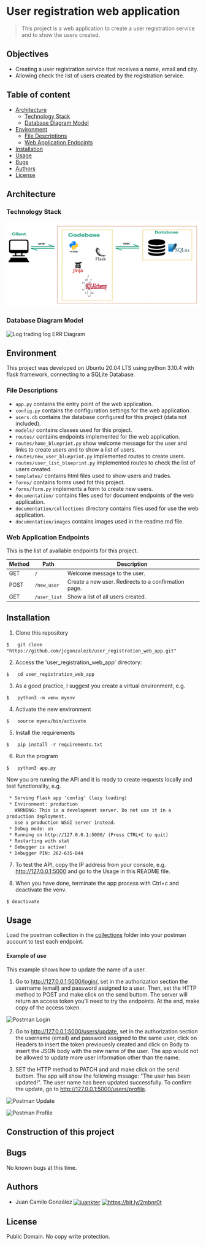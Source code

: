 # User registration web application
> This project is a web application to create a user registration service and to show the users created.

## Objectives

- Creating a user registration service that receives a name, email and city. 
- Allowing check the list of users created by the registration service. 

## Table of content

* [Architecture](#architecture)
	* [Technology Stack](#technology-stack)
	* [Database Diagram Model](#database-diagram-model)
* [Environment](#environment)
	* [File Descriptions](#file-descriptions)
	* [Web Application Endpoints](#web-endpoints)
* [Installation](#installation)
* [Usage](#usage)
* [Bugs](#bugs)
* [Authors](#authors)
* [License](#license)

##  Architecture
###  Technology Stack
![Web infrastructure stack image](documentation/images/tech_project.png)

###  Database Diagram Model

![Log trading log ERR Diagram](documentation/images/DB_stock_log_V3.png)

##  Environment
This project was developed on Ubuntu 20.04 LTS using python 3.10.4 with flask framework, connecting to a SQLite Database.

### File Descriptions

- ```app.py```  contains the entry point of the web application.
- ```config.py```  contains the configuration settings for the web application.
- ```users.db```  contains the database configured for this project (data not included).
- ```models/``` contains classes used for this project.
- ```routes/``` contains endpoints implemented for the web application.
- ```routes/home_blueprint.py``` show welcome message for the user and links to create users and to show a list of users.
- ```routes/new_user_blueprint.py``` implemented routes to create users.
- ```routes/user_list_blueprint.py``` implemented routes to check the list of users created.
- ```templates/``` contains html files used to show users and trades.
- ```forms/``` contains forms used fot this project.
- ```forms/form.py``` implements a form to create new users.
- ```documentation/``` contains files used for document endpoints of the web application.
- ```documentation/collections``` directory contains files used for use the web application.
- ```documentation/images``` contains images used in the readme.md file.


### Web Application Endpoints

This is the list of available endpoints for this project.

|Method          |Path                           |Description                  |
|----------------|-------------------------------|-----------------------------|
|GET             |```/```                        |Welcome message to the user.  |
|POST            |```/new_user```                |Create a new user. Redirects to a confirmation page. |
|GET             |```/user_list```             	 |Show a list of all users created. | 

## Installation

1. Clone this repository
```
$   git clone "https://github.com/jcgonzalezb/user_registration_web_app.git"
```

2. Access the 'user_registration_web_app' directory:

```
$   cd user_registration_web_app
```

3. As a good practice, I suggest you create a virtual environment, e.g.

```
$   python3 -m venv myenv
```

4. Activate the new environment

```
$   source myenv/bin/activate
```

5. Install the requirements
```
$   pip install -r requirements.txt
```


6. Run the program

```
$   python3 app.py
```

Now you are running the API and it is ready to create requests locally and test functionality, e.g.

```
 * Serving Flask app 'config' (lazy loading)
 * Environment: production
   WARNING: This is a development server. Do not use it in a production deployment.
   Use a production WSGI server instead.
 * Debug mode: on
 * Running on http://127.0.0.1:5000/ (Press CTRL+C to quit)
 * Restarting with stat
 * Debugger is active!
 * Debugger PIN: 262-635-844
```

7. To test the API, copy the IP address from your console, e.g. http://127.0.0.1:5000 and go to the Usage in this README file.

8. When you have done, terminate the app process with Ctrl+c and deactivate the venv.

```
$ deactivate
```
## Usage

Load the postman collection in the [collections](documentation/collections) folder into your postman account to test each endpoint. 

#### Example of use

This example shows how to update the name of a user.
1. Go to http://127.0.0.1:5000/login/, set in the authorization section the username (email) and password assigned to a user. Then, set the HTTP method to POST and make click on the send buttom. The server will return an access token you'll need to try the endpoints. At the end, make copy of the access token.

![Postman Login](documentation/images/update_user_1.png)

2. Go to http://127.0.0.1:5000/users/update, set in the authorization section the username (email) and password assigned to the same user, click on Headers to insert the token previouesly created and click on Body to insert the JSON body with the new name of the user. The app would not be allowed to update more user information other than the name.

3. SET the HTTP method to PATCH and and make click on the send buttom. The app will show the following mssage: "The user has been updated!". The user name has been updated successfully. To confirm the update, go to http://127.0.0.1:5000/users/profile.

![Postman Update](documentation/images/update_user_2.png)

![Postman Profile](documentation/images/update_user_3.png)

## Construction of this project






## Bugs

No known bugs at this time.


## Authors

- Juan Camilo González <a href="https://twitter.com/juankter" target="blank"><img align="center" src="https://raw.githubusercontent.com/rahuldkjain/github-profile-readme-generator/master/src/images/icons/Social/twitter.svg" alt="juankter" height="30" width="40" /></a>
<a href="https://bit.ly/2MBNR0t" target="blank"><img align="center" src="https://raw.githubusercontent.com/rahuldkjain/github-profile-readme-generator/master/src/images/icons/Social/linked-in-alt.svg" alt="https://bit.ly/2mbnr0t" height="30" width="40" /></a>

## License

Public Domain. No copy write protection.